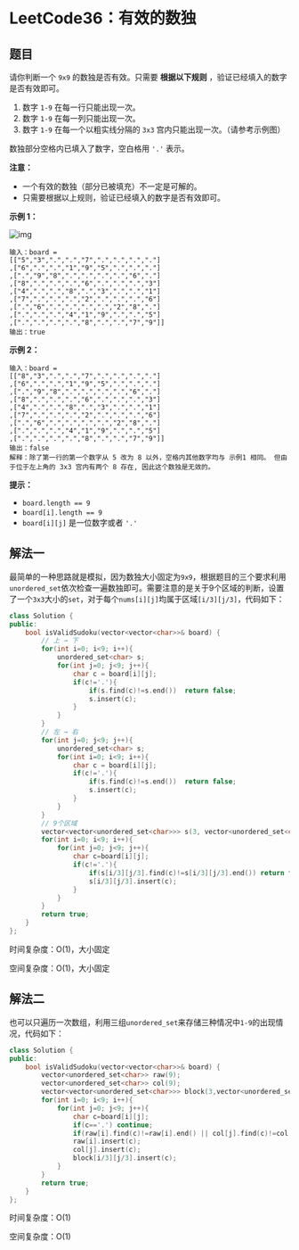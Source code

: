 # LeetCode36：有效的数独

## 题目

请你判断一个 `9x9` 的数独是否有效。只需要 **根据以下规则** ，验证已经填入的数字是否有效即可。

1. 数字 `1-9` 在每一行只能出现一次。
2. 数字 `1-9` 在每一列只能出现一次。
3. 数字 `1-9` 在每一个以粗实线分隔的 `3x3` 宫内只能出现一次。（请参考示例图）

数独部分空格内已填入了数字，空白格用 `'.'` 表示。

**注意：**

- 一个有效的数独（部分已被填充）不一定是可解的。
- 只需要根据以上规则，验证已经填入的数字是否有效即可。

 

**示例 1：**

![img](https://assets.leetcode-cn.com/aliyun-lc-upload/uploads/2021/04/12/250px-sudoku-by-l2g-20050714svg.png)

```
输入：board = 
[["5","3",".",".","7",".",".",".","."]
,["6",".",".","1","9","5",".",".","."]
,[".","9","8",".",".",".",".","6","."]
,["8",".",".",".","6",".",".",".","3"]
,["4",".",".","8",".","3",".",".","1"]
,["7",".",".",".","2",".",".",".","6"]
,[".","6",".",".",".",".","2","8","."]
,[".",".",".","4","1","9",".",".","5"]
,[".",".",".",".","8",".",".","7","9"]]
输出：true
```

**示例 2：**

```
输入：board = 
[["8","3",".",".","7",".",".",".","."]
,["6",".",".","1","9","5",".",".","."]
,[".","9","8",".",".",".",".","6","."]
,["8",".",".",".","6",".",".",".","3"]
,["4",".",".","8",".","3",".",".","1"]
,["7",".",".",".","2",".",".",".","6"]
,[".","6",".",".",".",".","2","8","."]
,[".",".",".","4","1","9",".",".","5"]
,[".",".",".",".","8",".",".","7","9"]]
输出：false
解释：除了第一行的第一个数字从 5 改为 8 以外，空格内其他数字均与 示例1 相同。 但由于位于左上角的 3x3 宫内有两个 8 存在, 因此这个数独是无效的。
```

 

**提示：**

- `board.length == 9`
- `board[i].length == 9`
- `board[i][j]` 是一位数字或者 `'.'`

## 解法一

最简单的一种思路就是模拟，因为数独大小固定为`9x9`，根据题目的三个要求利用`unordered_set`依次检查一遍数独即可。需要注意的是关于9个区域的判断，设置了一个`3x3`大小的`set`，对于每个`nums[i][j]`均属于区域`[i/3][j/3]`，代码如下：

```cpp
class Solution {
public:
    bool isValidSudoku(vector<vector<char>>& board) {
        // 上 → 下
        for(int i=0; i<9; i++){
            unordered_set<char> s;
            for(int j=0; j<9; j++){
                char c = board[i][j];
                if(c!='.'){
                    if(s.find(c)!=s.end())  return false;
                    s.insert(c);
                }
            }
        }
        // 左 → 右
        for(int j=0; j<9; j++){
            unordered_set<char> s;
            for(int i=0; i<9; i++){
                char c = board[i][j];
                if(c!='.'){
                    if(s.find(c)!=s.end())  return false;
                    s.insert(c);
                }
            }
        }
        // 9个区域
        vector<vector<unordered_set<char>>> s(3, vector<unordered_set<char>>(3));
        for(int i=0; i<9; i++){
            for(int j=0; j<9; j++){
                char c=board[i][j];
                if(c!='.'){
                    if(s[i/3][j/3].find(c)!=s[i/3][j/3].end()) return false;
                    s[i/3][j/3].insert(c);
                }
            }
        }
        return true;
    }
};
```

时间复杂度：O(1)，大小固定

空间复杂度：O(1)，大小固定

## 解法二

也可以只遍历一次数组，利用三组`unordered_set`来存储三种情况中`1-9`的出现情况，代码如下：

```cpp
class Solution {
public:
    bool isValidSudoku(vector<vector<char>>& board) {
        vector<unordered_set<char>> raw(9);
        vector<unordered_set<char>> col(9);
        vector<vector<unordered_set<char>>> block(3,vector<unordered_set<char>>(3));
        for(int i=0; i<9; i++){
            for(int j=0; j<9; j++){
                char c=board[i][j];
                if(c=='.') continue;
                if(raw[i].find(c)!=raw[i].end() || col[j].find(c)!=col[j].end() || block[i/3][j/3].find(c)!=block[i/3][j/3].end())  return false;
                raw[i].insert(c);
                col[j].insert(c);
                block[i/3][j/3].insert(c);
            }
        }
        return true;
    }
};
```

时间复杂度：O(1)

空间复杂度：O(1)